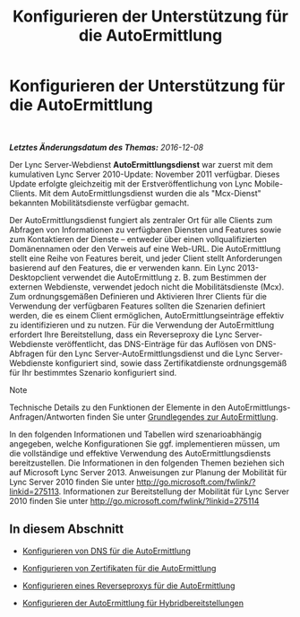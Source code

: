 ﻿---
title: Konfigurieren der Unterstützung für die AutoErmittlung
TOCTitle: Konfigurieren der Unterstützung für die AutoErmittlung
ms:assetid: 3a266456-69a0-4539-ba99-d388b83799a8
ms:mtpsurl: https://technet.microsoft.com/de-de/library/JJ945622(v=OCS.15)
ms:contentKeyID: 52056328
ms.date: 12/10/2016
mtps_version: v=OCS.15
ms.translationtype: HT
---

# Konfigurieren der Unterstützung für die AutoErmittlung

 

_**Letztes Änderungsdatum des Themas:** 2016-12-08_

Der Lync Server-Webdienst **AutoErmittlungsdienst** war zuerst mit dem kumulativen Lync Server 2010-Update: November 2011 verfügbar. Dieses Update erfolgte gleichzeitig mit der Erstveröffentlichung von Lync Mobile-Clients. Mit dem AutoErmittlungsdienst wurden die als "Mcx-Dienst" bekannten Mobilitätsdienste verfügbar gemacht.

Der AutoErmittlungsdienst fungiert als zentraler Ort für alle Clients zum Abfragen von Informationen zu verfügbaren Diensten und Features sowie zum Kontaktieren der Dienste – entweder über einen vollqualifizierten Domänennamen oder den Verweis auf eine Web-URL. Die AutoErmittlung stellt eine Reihe von Features bereit, und jeder Client stellt Anforderungen basierend auf den Features, die er verwenden kann. Ein Lync 2013-Desktopclient verwendet die AutoErmittlung z. B. zum Bestimmen der externen Webdienste, verwendet jedoch nicht die Mobilitätsdienste (Mcx). Zum ordnungsgemäßen Definieren und Aktivieren Ihrer Clients für die Verwendung der verfügbaren Features sollten die Szenarien definiert werden, die es einem Client ermöglichen, AutoErmittlungseinträge effektiv zu identifizieren und zu nutzen. Für die Verwendung der AutoErmittlung erfordert Ihre Bereitstellung, dass ein Reverseproxy die Lync Server-Webdienste veröffentlicht, das DNS-Einträge für das Auflösen von DNS-Abfragen für den Lync Server-AutoErmittlungsdienst und die Lync Server-Webdienste konfiguriert sind, sowie dass Zertifikatdienste ordnungsgemäß für Ihr bestimmtes Szenario konfiguriert sind.


> [!NOTE]
> Technische Details zu den Funktionen der Elemente in den AutoErmittlungs-Anfragen/Antworten finden Sie unter <A href="lync-server-2013-understanding-autodiscover.md">Grundlegendes zur AutoErmittlung</A>.



In den folgenden Informationen und Tabellen wird szenarioabhängig angegeben, welche Konfigurationen Sie ggf. implementieren müssen, um die vollständige und effektive Verwendung des AutoErmittlungsdiensts bereitzustellen. Die Informationen in den folgenden Themen beziehen sich auf Microsoft Lync Server 2013. Anweisungen zur Planung der Mobilität für Lync Server 2010 finden Sie unter <http://go.microsoft.com/fwlink/?linkid=275113>. Informationen zur Bereitstellung der Mobilität für Lync Server 2010 finden Sie unter <http://go.microsoft.com/fwlink/?linkid=275114>

## In diesem Abschnitt

  - [Konfigurieren von DNS für die AutoErmittlung](lync-server-2013-configuring-dns-for-autodiscover.md)

  - [Konfigurieren von Zertifikaten für die AutoErmittlung](lync-server-2013-configuring-certificates-for-autodiscover.md)

  - [Konfigurieren eines Reverseproxys für die AutoErmittlung](lync-server-2013-configuring-a-reverse-proxy-for-autodiscover.md)

  - [Konfigurieren der AutoErmittlung für Hybridbereitstellungen](lync-server-2013-configuring-autodiscover-for-hybrid-deployments.md)

